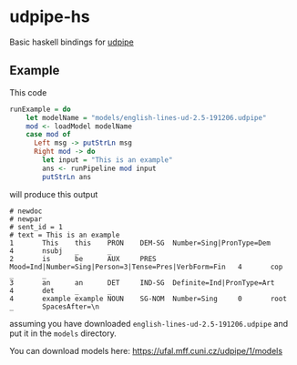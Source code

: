 # udpipe-hs
Basic haskell bindings for [udpipe](https://github.com/ufal/udpipe)

## Example

This code

```haskell
runExample = do
    let modelName = "models/english-lines-ud-2.5-191206.udpipe"
    mod <- loadModel modelName
    case mod of
      Left msg -> putStrLn msg
      Right mod -> do
        let input = "This is an example"
        ans <- runPipeline mod input
        putStrLn ans
```

will produce this output

```
# newdoc
# newpar
# sent_id = 1
# text = This is an example
1       This    this    PRON    DEM-SG  Number=Sing|PronType=Dem        4       nsubj   _       _
2       is      be      AUX     PRES    Mood=Ind|Number=Sing|Person=3|Tense=Pres|VerbForm=Fin   4       cop     _       _
3       an      an      DET     IND-SG  Definite=Ind|PronType=Art       4       det     _       _
4       example example NOUN    SG-NOM  Number=Sing     0       root    _       SpacesAfter=\n
```

assuming you have downloaded `english-lines-ud-2.5-191206.udpipe` and put it in the `models` directory.

You can download models here: https://ufal.mff.cuni.cz/udpipe/1/models
